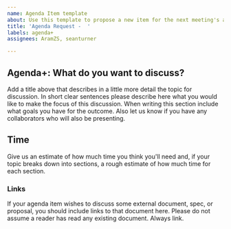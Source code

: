 ```yaml
---
name: Agenda Item template
about: Use this template to propose a new item for the next meeting's agenda
title: 'Agenda Request -  '
labels: agenda+
assignees: AramZS, seanturner

---
```


## Agenda+: What do you want to discuss?

Add a title above that describes in a little more detail the topic for discussion. In short clear sentences please describe here what you would like to make the focus of this discussion. When writing this section include what goals you have for the outcome. Also let us know if you have any collaborators who will also be presenting. 

## Time

Give us an estimate of how much time you think you'll need and, if your topic breaks down into sections, a rough estimate of how much time for each section. 

### Links

If your agenda item wishes to discuss some external document, spec, or proposal, you should include links to that document here. Please do not assume a reader has read any existing document. Always link.
